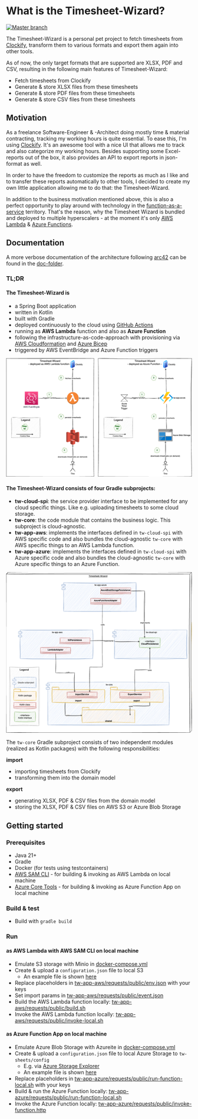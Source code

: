 # What is the Timesheet-Wizard?

[![Master branch](https://github.com/tinohertlein/timesheet-wizard/actions/workflows/build_deploy_release_master.yml/badge.svg)](https://github.com/tinohertlein/timesheet-wizard/actions/workflows/build_deploy_release_master.yml)

The Timesheet-Wizard is a personal pet project to fetch timesheets from [Clockify](https://clockify.me/de/), transform
them to various formats and export them again into other tools.

As of now, the only target formats that are supported are XLSX, PDF and CSV, resulting in the
following main features of Timesheet-Wizard:

- Fetch timesheets from Clockify
- Generate & store XLSX files from these timesheets
- Generate & store PDF files from these timesheets
- Generate & store CSV files from these timesheets

## Motivation

As a freelance Software-Engineer & -Architect doing mostly time & material contracting, tracking my working hours is
quite essential. To ease this, I'm using [Clockify](https://clockify.me/). It's an awesome tool with a nice UI that
allows me to track and also categorize my working hours. Besides supporting some Excel-reports out of the box, it also
provides an API to export reports in json-format as well.

In order to have the freedom to customize the reports as much as I like and to transfer these reports automatically to
other tools, I decided to create my own little application allowing me to do that: the Timesheet-Wizard.

In addition to the business motivation mentioned above, this is also a perfect opportunity to play around with
technology in the [function-as-a-service](https://en.wikipedia.org/wiki/Function_as_a_service) territory. That's the
reason, why the Timesheet Wizard is bundled and deployed to multiple hyperscalers - at the moment it's
only [AWS Lambda](https://aws.amazon.com/de/lambda) & [Azure
Functions](https://learn.microsoft.com/en-us/azure/azure-functions/functions-overview?pivots=programming-language-java).

## Documentation

A more verbose documentation of the architecture following [arc42](https://arc42.org/) can be found in
the [doc-folder](docs/README.md).

### TL;DR

#### The Timesheet-Wizard is

- a Spring Boot application
- written in Kotlin
- built with Gradle
- deployed continuously to the cloud using [GitHub Actions](https://github.com/features/actions)
- running as **AWS Lambda** function and also as **Azure Function**
- following the infrastructure-as-code-approach with provisioning
  via [AWS Cloudformation](https://aws.amazon.com/cloudformation/?nc1=h_ls)
  and [Azure Bicep](https://learn.microsoft.com/en-us/azure/azure-resource-manager/bicep/overview?tabs=bicep)
- triggered by AWS EventBridge and Azure Function triggers

![Technical context](docs/assets/readme-context-technical.drawio.png "Technical context")

#### The Timesheet-Wizard consists of four Gradle subprojects:

- **tw-cloud-spi**: the service provider interface to be implemented for any cloud specific things. Like e.g. uploading
  timesheets to some cloud storage.
- **tw-core**: the code module that contains the business logic. This subproject is cloud-agnostic.
- **tw-app-aws**: implements the interfaces defined in `tw-cloud-spi` with AWS specific code and also bundles the
  cloud-agnostic `tw-core` with AWS specific things to an AWS Lambda function.
- **tw-app-azure**: implements the interfaces defined in `tw-cloud-spi` with Azure specific code and also bundles the
  cloud-agnostic `tw-core` with Azure specific things to an Azure Function.

![Building blocks](docs/assets/readme-static.drawio.png "Building blocks")

The `tw-core` Gradle subproject consists of two independent modules (realized as Kotlin packages) with the following
responsibilities:

**import**

- importing timesheets from Clockify
- transforming them into the domain model

**export**

- generating XLSX, PDF & CSV files from the domain model
- storing the XLSX, PDF & CSV files on AWS S3 or Azure Blob Storage

## Getting started

### Prerequisites

- Java 21+
- Gradle
- Docker (for tests using testcontainers)
- [AWS SAM CLI](https://docs.aws.amazon.com/serverless-application-model/latest/developerguide/install-sam-cli.html) -
  for building & invoking as AWS Lambda on local machine
- [Azure Core Tools](https://learn.microsoft.com/en-us/azure/azure-functions/functions-run-local?tabs=linux%2Cisolated-process%2Cnode-v4%2Cpython-v2%2Chttp-trigger%2Ccontainer-apps&pivots=programming-language-java#install-the-azure-functions-core-tools) -
  for building & invoking as Azure Function App on local machine

### Build & test

- Build with `gradle build`

### Run

#### as AWS Lambda with AWS SAM CLI on local machine

- Emulate S3 storage with Minio in [docker-compose.yml](docker-compose.yml)
- Create & upload a `configuration.json` file to local S3
    - An example file is shown [here](tw-app-aws/requests/public/config/configuration.json)
- Replace placeholders
  in [tw-app-aws/requests/public/env.json](tw-app-aws/requests/public/env.json) with your keys
- Set import params in [tw-app-aws/requests/public/event.json](tw-app-aws/requests/public/event.json)
- Build the AWS Lambda function
  locally: [tw-app-aws/requests/public/build.sh](tw-app-aws/requests/public/build.sh)
- Invoke the AWS Lambda function
  locally: [tw-app-aws/requests/public/invoke-local.sh](tw-app-aws/requests/public/invoke-local.sh)

#### as Azure Function App on local machine

- Emulate Azure Blob Storage with Azureite in [docker-compose.yml](docker-compose.yml)
- Create & upload a `configuration.json` file to local Azure Storage to `tw-sheets/config`
    - E.g. via [Azure Storage Explorer](https://azure.microsoft.com/en-us/products/storage/storage-explorer)
    - An example file is
      shown [here](tw-app-azure/requests/public/config/configuration.json)
- Replace placeholders
  in [tw-app-azure/requests/public/run-function-local.sh](tw-app-azure/requests/public/run-function-local.sh) with your
  keys
- Build & run the Azure Function
  locally: [tw-app-azure/requests/public/run-function-local.sh](tw-app-azure/requests/public/run-function-local.sh)
- Invoke the Azure Function
  locally: [tw-app-azure/requests/public/invoke-function.http](tw-app-azure/requests/public/invoke-function.http)